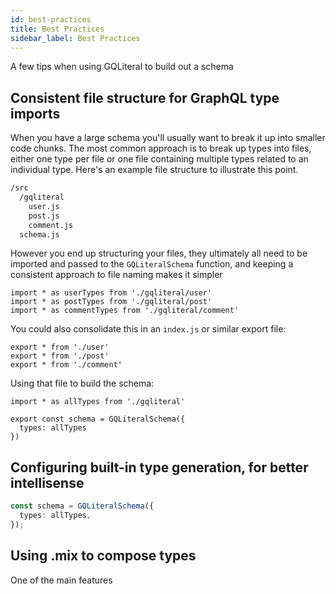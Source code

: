 ```yaml
---
id: best-practices
title: Best Practices
sidebar_label: Best Practices
---
```


A few tips when using GQLiteral to build out a schema

## Consistent file structure for GraphQL type imports

When you have a large schema you'll usually want to break it up into smaller
code chunks. The most common approach is to break up types into files, either one type per file or one file containing multiple types related to an individual type. Here's an example file structure to illustrate this point.

```sh
/src
  /gqliteral
    user.js
    post.js
    comment.js
  schema.js
```

However you end up structuring your files, they ultimately all need to be imported and passed to the `GQLiteralSchema` function, and keeping a consistent approach to file naming makes it simpler

```
import * as userTypes from './gqliteral/user'
import * as postTypes from './gqliteral/post'
import * as commentTypes from './gqliteral/comment'
```

You could also consolidate this in an `index.js` or similar export file:

```
export * from './user'
export * from './post'
export * from './comment'
```

Using that file to build the schema:

```
import * as allTypes from './gqliteral'

export const schema = GQLiteralSchema({
  types: allTypes
})
```

## Configuring built-in type generation, for better intellisense

```ts
const schema = GQLiteralSchema({
  types: allTypes,
});
```

## Using .mix to compose types

One of the main features
